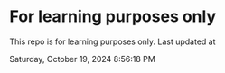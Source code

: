 # For learning purposes only
This repo is for learning purposes only.
Last updated at

Saturday, October 19, 2024 8:56:18 PM

